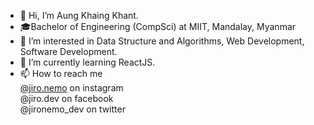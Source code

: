 - 👋 Hi, I’m Aung Khaing Khant.
- 🎓Bachelor of Engineering (CompSci) at MIIT, Mandalay, Myanmar
- 👀 I’m interested in Data Structure and Algorithms, Web Development, Software Development.
- 🌱 I’m currently learning ReactJS.
- 📫 How to reach me <br/>
      <a href= "https://instagram.com/jiro.nemo">@jiro.nemo</a> on instagram <br/>
      @jiro.dev on facebook <br/>
      @jironemo_dev on twitter <br/>

<!---
jironemo/jironemo is a ✨ special ✨ repository because its `README.md` (this file) appears on your GitHub profile.
You can click the Preview link to take a look at your changes.
--->
